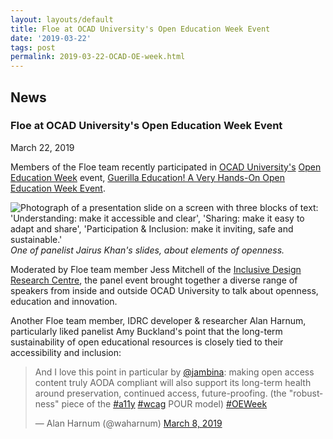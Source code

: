 ```yaml
---
layout: layouts/default
title: Floe at OCAD University's Open Education Week Event
date: '2019-03-22'
tags: post
permalink: 2019-03-22-OCAD-OE-week.html
---
```

<article class="floe-content floe-news-item">
                <h2> News </h2>
                <!-- BEGIN markup for news item -->
                <h3>Floe at OCAD University's Open Education Week Event</h3>
                <time class="floe-date" datetime="2019-03-22">March 22, 2019</time>
                <p>
                    Members of the Floe team recently participated in <a href="https://www.ocadu.ca/">OCAD University's</a> <a href="https://www.openeducationweek.org/">Open Education Week</a> event, <a href="https://www2.ocadu.ca/event/guerrilla-education-a-very-hands-on-open-education-week-event">Guerilla Education! A Very Hands-On Open Education Week Event</a>.
                </p>
                <p>
                    <img src="assets/posts-images/images/ocad-open-ed.png" alt="Photograph of a presentation slide on a screen with three blocks of text: 'Understanding: make it accessible and clear', 'Sharing: make it easy to adapt and share', 'Participation & Inclusion: make it inviting, safe and sustainable.'" /><br/>
                    <em>One of panelist Jairus Khan's slides, about elements of openness.</em>
                </p>
                <p>
                    Moderated by Floe team member Jess Mitchell of the <a href="https://idrc.ocadu.ca/">Inclusive Design Research Centre</a>, the panel event brought together a diverse range of speakers from inside and outside OCAD University to talk about openness, education and innovation.
                </p>
                <p>
                    Another Floe team member, IDRC developer &amp; researcher Alan Harnum, particularly liked panelist Amy Buckland's point that the long-term sustainability of open educational resources is closely tied to their accessibility and inclusion:
                    <blockquote class="twitter-tweet" data-conversation="none" data-lang="en"><p lang="en" dir="ltr">And I love this point in particular by <a href="https://twitter.com/jambina?ref_src=twsrc%5Etfw">@jambina</a>: making open access content truly AODA compliant will also support its long-term health around preservation, continued access, future-proofing. (the &quot;robustness&quot; piece of the <a href="https://twitter.com/hashtag/a11y?src=hash&amp;ref_src=twsrc%5Etfw">#a11y</a> <a href="https://twitter.com/hashtag/wcag?src=hash&amp;ref_src=twsrc%5Etfw">#wcag</a> POUR model) <a href="https://twitter.com/hashtag/OEWeek?src=hash&amp;ref_src=twsrc%5Etfw">#OEWeek</a></p>&mdash; Alan Harnum (@waharnum) <a href="https://twitter.com/waharnum/status/1104058862863376384?ref_src=twsrc%5Etfw">March 8, 2019</a></blockquote>
                    <script async src="https://platform.twitter.com/widgets.js" charset="utf-8"></script>
                </p>
            </article>
         <!-- END markup for news item -->
